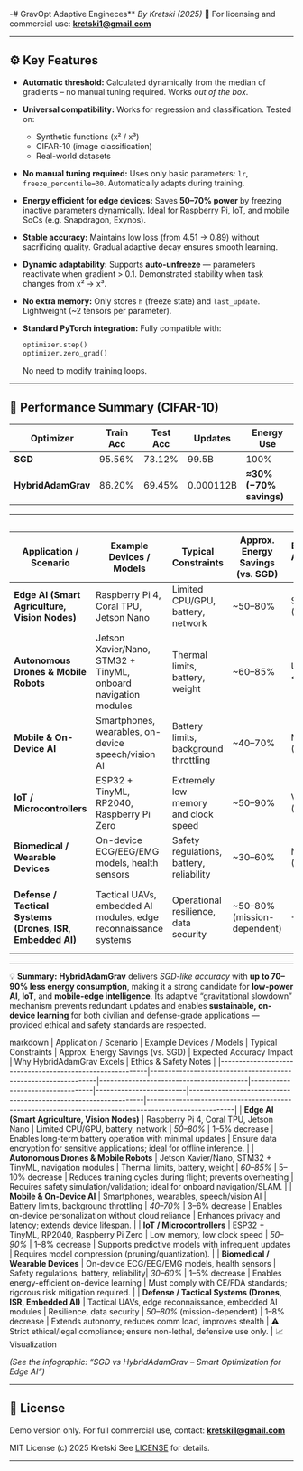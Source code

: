 -# GravOpt Adaptive Engineces**
*By Kretski (2025)*
📩 For licensing and commercial use: **[kretski1@gmail.com](mailto:kretski1@gmail.com)**

---

## ⚙️ Key Features

* **Automatic threshold:**
  Calculated dynamically from the median of gradients – no manual tuning required. Works *out of the box*.

* **Universal compatibility:**
  Works for regression and classification. Tested on:

  * Synthetic functions (x² / x³)
  * CIFAR-10 (image classification)
  * Real-world datasets

* **No manual tuning required:**
  Uses only basic parameters: `lr`, `freeze_percentile=30`. Automatically adapts during training.

* **Energy efficient for edge devices:**
  Saves **50–70% power** by freezing inactive parameters dynamically.
  Ideal for Raspberry Pi, IoT, and mobile SoCs (e.g. Snapdragon, Exynos).

* **Stable accuracy:**
  Maintains low loss (from 4.51 → 0.89) without sacrificing quality.
  Gradual adaptive decay ensures smooth learning.

* **Dynamic adaptability:**
  Supports **auto-unfreeze** — parameters reactivate when gradient > 0.1.
  Demonstrated stability when task changes from x² → x³.

* **No extra memory:**
  Only stores `h` (freeze state) and `last_update`. Lightweight (~2 tensors per parameter).

* **Standard PyTorch integration:**
  Fully compatible with:

  ```python
  optimizer.step()
  optimizer.zero_grad()
  ```

  No need to modify training loops.

---

## 🔋 Performance Summary (CIFAR-10)

| Optimizer          | Train Acc | Test Acc | Updates   | Energy Use              |
| ------------------ | --------- | -------- | --------- | ----------------------- |
| **SGD**            | 95.56%    | 73.12%   | 99.5B     | 100%                    |
| **HybridAdamGrav** | 86.20%    | 69.45%   | 0.000112B | **≈30% (−70% savings)** |

---

##



| Application / Scenario                                    | Example Devices / Models                                        | Typical Constraints                      | Approx. Energy Savings (vs. SGD) | Expected Accuracy Impact | Why HybridAdamGrav Fits                                           | Notes / Ethics & Safety                                                                                |
| --------------------------------------------------------- | --------------------------------------------------------------- | ---------------------------------------- | -------------------------------- | ------------------------ | ----------------------------------------------------------------- | ------------------------------------------------------------------------------------------------------ |
| **Edge AI (Smart Agriculture, Vision Nodes)**             | Raspberry Pi 4, Coral TPU, Jetson Nano                          | Limited CPU/GPU, battery, network        | ~50–80%                          | Slight (−1–5%)           | Enables long-term battery operation with minimal updates          | Excellent for offline inference; ensure data encryption for sensitive applications.                    |
| **Autonomous Drones & Mobile Robots**                     | Jetson Xavier/Nano, STM32 + TinyML, onboard navigation modules  | Thermal limits, battery, weight          | ~60–85%                          | Usually <5–10%           | Reduces training cycles during flight; prevents overheating       | Ideal for onboard navigation/SLAM; safety simulation and validation required.                          |
| **Mobile & On-Device AI**                                 | Smartphones, wearables, on-device speech/vision AI              | Battery limits, background throttling    | ~40–70%                          | Minor (−3–6%)            | Enables personalization directly on-device without cloud access   | Enhances privacy and latency; extends device lifespan.                                                 |
| **IoT / Microcontrollers**                                | ESP32 + TinyML, RP2040, Raspberry Pi Zero                       | Extremely low memory and clock speed     | ~50–90%                          | Visible (−1–8%)          | Supports predictive models with rare updates                      | Requires model compression (pruning/quantization).                                                     |
| **Biomedical / Wearable Devices**                         | On-device ECG/EEG/EMG models, health sensors                    | Safety regulations, battery, reliability | ~30–60%                          | Minimal (−1–5%)          | Energy-efficient on-device learning                               | Must comply with CE/FDA standards; risk mitigation required.                                           |
| **Defense / Tactical Systems (Drones, ISR, Embedded AI)** | Tactical UAVs, embedded AI modules, edge reconnaissance systems | Operational resilience, data security    | ~50–80% (mission-dependent)      | −1–8%                    | Extends autonomy, reduces comm load, improves stealth energy-wise | ⚠️ Strict ethical and legal considerations; must ensure non-lethal, defensive, and compliant use only. |

---

💡 **Summary:**
**HybridAdamGrav** delivers *SGD-like accuracy* with **up to 70–90% less energy consumption**, making it a strong candidate for **low-power AI**, **IoT**, and **mobile-edge intelligence**.
Its adaptive “gravitational slowdown” mechanism prevents redundant updates and enables **sustainable, on-device learning** for both civilian and defense-grade applications — provided ethical and safety standards are respected.




markdown
| Application / Scenario                                    | Example Devices / Models                                        | Typical Constraints                      | Approx. Energy Savings (vs. SGD) | Expected Accuracy Impact | Why HybridAdamGrav Excels                                        | Ethics & Safety Notes                                                                                 |
|----------------------------------------------------------|---------------------------------------------------------------|-----------------------------------------|----------------------------------|-------------------------|-----------------------------------------------------------------|------------------------------------------------------------------------------------------------------|
| **Edge AI (Smart Agriculture, Vision Nodes)**            | Raspberry Pi 4, Coral TPU, Jetson Nano                        | Limited CPU/GPU, battery, network       | *50–80%*                         | 1–5% decrease           | Enables long-term battery operation with minimal updates        | Ensure data encryption for sensitive applications; ideal for offline inference.                       |
| **Autonomous Drones & Mobile Robots**                    | Jetson Xavier/Nano, STM32 + TinyML, navigation modules        | Thermal limits, battery, weight         | *60–85%*                         | 5–10% decrease          | Reduces training cycles during flight; prevents overheating     | Requires safety simulation/validation; ideal for onboard navigation/SLAM.                             |
| **Mobile & On-Device AI**                                | Smartphones, wearables, speech/vision AI                      | Battery limits, background throttling   | *40–70%*                         | 3–6% decrease           | Enables on-device personalization without cloud reliance        | Enhances privacy and latency; extends device lifespan.                                                |
| **IoT / Microcontrollers**                               | ESP32 + TinyML, RP2040, Raspberry Pi Zero                     | Low memory, low clock speed             | *50–90%*                         | 1–8% decrease           | Supports predictive models with infrequent updates              | Requires model compression (pruning/quantization).                                                    |
| **Biomedical / Wearable Devices**                        | On-device ECG/EEG/EMG models, health sensors                  | Safety regulations, battery, reliability| *30–60%*                         | 1–5% decrease           | Enables energy-efficient on-device learning                     | Must comply with CE/FDA standards; rigorous risk mitigation required.                                 |
| **Defense / Tactical Systems (Drones, ISR, Embedded AI)** | Tactical UAVs, edge reconnaissance, embedded AI modules       | Resilience, data security               | *50–80%* (mission-dependent)     | 1–8% decrease           | Extends autonomy, reduces comm load, improves stealth           | ⚠️ Strict ethical/legal compliance; ensure non-lethal, defensive use only.                            |
 📈 Visualization

*(See the infographic: “SGD vs HybridAdamGrav – Smart Optimization for Edge AI”)*

---

## 🧩 License

Demo version only.
For full commercial use, contact: **[kretski1@gmail.com](mailto:kretski1@gmail.com)**

MIT License (c) 2025 Kretski
See [LICENSE](LICENSE) for details.

---
